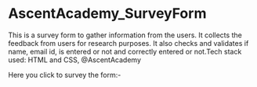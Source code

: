 # AscentAcademy_SurveyForm
This is a survey form to gather information from the users. It collects the feedback from users for research purposes. It also checks and validates if name, email id, is entered or not and correctly entered or not.Tech stack used: HTML and CSS,  @AscentAcademy

Here you click to survey the form:- 
